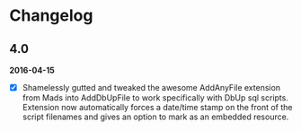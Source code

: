 
# Changelog

## 4.0
**2016-04-15**

- [x] Shamelessly gutted and tweaked the awesome AddAnyFile extension from Mads into AddDbUpFile to work specifically with DbUp sql scripts.  Extension 
now automatically forces a date/time stamp on the front of the script filenames and gives an option to mark as an embedded resource.

